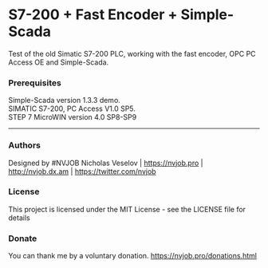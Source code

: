 # S7-200 + Fast Encoder + Simple-Scada

Test of the old Simatic S7-200 PLC, working with the fast encoder, OPC PC Access OE and Simple-Scada.

### Prerequisites

Simple-Scada version 1.3.3 demo.<br>
SIMATIC S7-200, PC Access V1.0 SP5.<br>
STEP 7 MicroWIN version 4.0 SP8-SP9

------------------------------------

### Authors
Designed by #NVJOB Nicholas Veselov | https://nvjob.pro | http://nvjob.dx.am | https://twitter.com/nvjob

### License
This project is licensed under the MIT License - see the LICENSE file for details

### Donate
You can thank me by a voluntary donation. https://nvjob.pro/donations.html
